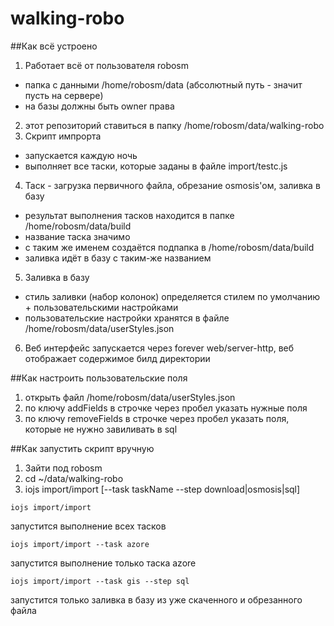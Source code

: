 # walking-robo

##Как всё устроено
1. Работает всё от пользователя robosm
 * папка с данными /home/robosm/data (абсолютный путь - значит пусть на сервере)
 * на базы должны быть owner права
2. этот репозиторий ставиться в папку /home/robosm/data/walking-robo
3. Скрипт импрорта
 * запускается каждую ночь
 * выполняет все таски, которые заданы в файле import/testc.js
4. Таск - загрузка первичного файла, обрезание osmosis'ом, заливка в базу
 * результат выполнения тасков находится в папке /home/robosm/data/build
 * название таска значимо
 * с таким же именем создаётся подпапка в /home/robosm/data/build
 * заливка идёт в базу с таким-же названием
5. Заливка в базу
 * стиль заливки (набор колонок) определяется стилем по умолчанию + пользовательскими настройками
 * пользовательские настройки хранятся в файле /home/robosm/data/userStyles.json
6. Веб интерфейс запускается через forever web/server-http, веб отображает содержимое билд директории
 
##Как настроить пользовательские поля
1. открыть файл /home/robosm/data/userStyles.json
2. по ключу addFields в строчке через пробел указать нужные поля
3. по ключу removeFields в строчке через пробел указать поля, которые не нужно завиливать в sql

##Как запустить скрипт вручную
1. Зайти под robosm
2. cd ~/data/walking-robo
3. iojs import/import [--task taskName --step download|osmosis|sql]    
```
iojs import/import
```   
запустится выполнение всех тасков  
```
iojs import/import --task azore
```   
запустится выполнение только таска azore   
```
iojs import/import --task gis --step sql
```   
запустится только заливка в базу из уже скаченного и обрезанного файла

